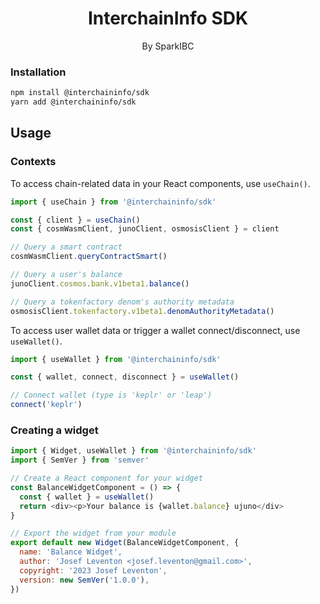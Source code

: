 <h1 align='center'>InterchainInfo SDK</h1>
<p align='center'>By SparkIBC</p>

### Installation

```bash
npm install @interchaininfo/sdk
yarn add @interchaininfo/sdk
```

## Usage

### Contexts

To access chain-related data in your React components, use `useChain()`.

```js
import { useChain } from '@interchaininfo/sdk'

const { client } = useChain()
const { cosmWasmClient, junoClient, osmosisClient } = client

// Query a smart contract
cosmWasmClient.queryContractSmart()

// Query a user's balance
junoClient.cosmos.bank.v1beta1.balance()

// Query a tokenfactory denom's authority metadata
osmosisClient.tokenfactory.v1beta1.denomAuthorityMetadata()
```

To access user wallet data or trigger a wallet connect/disconnect, use `useWallet()`.

```js
import { useWallet } from '@interchaininfo/sdk'

const { wallet, connect, disconnect } = useWallet()

// Connect wallet (type is 'keplr' or 'leap')
connect('keplr')
```

### Creating a widget

```js
import { Widget, useWallet } from '@interchaininfo/sdk'
import { SemVer } from 'semver'

// Create a React component for your widget
const BalanceWidgetComponent = () => {
  const { wallet } = useWallet()
  return <div><p>Your balance is {wallet.balance} ujuno</div>
}

// Export the widget from your module
export default new Widget(BalanceWidgetComponent, {
  name: 'Balance Widget',
  author: 'Josef Leventon <josef.leventon@gmail.com>',
  copyright: '2023 Josef Leventon',
  version: new SemVer('1.0.0'),
})

```
